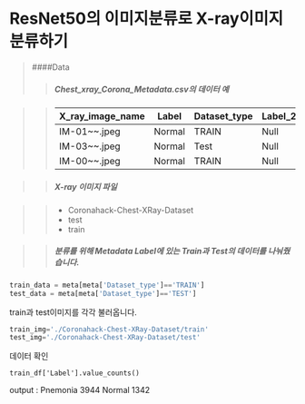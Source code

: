 ResNet50의 이미지분류로 X-ray이미지 분류하기
=============
> ####Data 
> > ##### Chest_xray_Corona_Metadata.csv의 데이터 예

> >X_ray_image_name|Label|Dataset_type|Label_2_Virus_category|Label_1_Virus_category
>>---|---|---|---|---|
>>IM-01~~.jpeg|Normal|TRAIN|Null|bacteria
>>IM-03~~.jpeg|Normal|Test|Null|virus
>>IM-00~~.jpeg|Normal|TRAIN|Null|Covid-19

>>##### X-ray 이미지 파일

>>* Coronahack-Chest-XRay-Dataset
>>  * test
>>  * train


>>##### 분류를 위해 Metadata Label에 있는 Train과 Test의 데이터를 나눠줬습니다.

```python
train_data = meta[meta['Dataset_type']=='TRAIN']
test_data = meta[meta['Dataset_type']=='TEST']
```

train과 test이미지를 각각 불러옵니다.

```python
train_img='./Coronahack-Chest-XRay-Dataset/train'
test_img='./Coronahack-Chest-XRay-Dataset/test'
```

데이터 확인
```
train_df['Label'].value_counts()
```
output : 
Pnemonia    3944
Normal      1342
